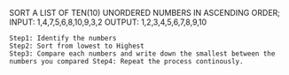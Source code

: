 SORT A LIST OF TEN(10) UNORDERED NUMBERS IN ASCENDING ORDER; 
    INPUT: 1,4,7,5,6,8,10,9,3,2
    OUTPUT: 1,2,3,4,5,6,7,8,9,10

    Step1: Identify the numbers 
    Step2: Sort from lowest to Highest 
    Step3: Compare each numbers and write down the smallest between the numbers you compared Step4: Repeat the process continously.